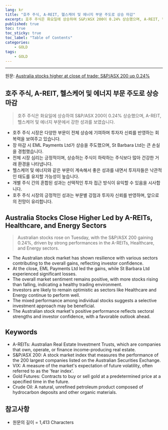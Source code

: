 ```yaml
---
lang: kr
title: "호주 주식, A-REIT, 헬스케어 및 에너지 부문 주도로 상승 마감"
excerpt: 호주 주식은 화요일에 상승하여 S&P/ASX 200이 0.24% 상승했으며, A-REIT, 헬스케어 및 에너지 부문에서 강한 성과를 보였습니다.
published: true
toc: true
toc_sticky: true
toc_label: "Table of Contents"
categories:
    - GOLD
tags:
    - GOLD
---
```


---

  원문: [Australia stocks higher at close of trade; S&P/ASX 200 up 0.24%](https://www.investing.com/news/stock-market-news/australia-stocks-higher-at-close-of-trade-spasx-200-up-024-3787872)

## 호주 주식, A-REIT, 헬스케어 및 에너지 부문 주도로 상승 마감

> 호주 주식은 화요일에 상승하여 S&P/ASX 200이 0.24% 상승했으며, A-REIT, 헬스케어 및 에너지 부문에서 강한 성과를 보였습니다.


- 호주 주식 시장은 다양한 부문이 전체 상승에 기여하며 투자자 신뢰를 반영하는 회복력을 보여주고 있습니다.
- 장 마감 시 EML Payments Ltd가 상승을 주도했으며, St Barbara Ltd는 큰 손실을 경험했습니다.
- 전체 시장 심리는 긍정적이며, 상승하는 주식이 하락하는 주식보다 많아 건강한 거래 환경을 나타냅니다.
- 헬스케어 및 에너지와 같은 부문이 계속해서 좋은 성과를 내면서 투자자들은 낙관적인 태도를 유지할 가능성이 높습니다.
- 개별 주식 간의 혼합된 성과는 선택적인 투자 접근 방식이 유익할 수 있음을 시사합니다.
- 호주 주식 시장의 긍정적인 성과는 부문별 강점과 투자자 신뢰를 반영하며, 앞으로의 전망이 유리합니다.

## Australia Stocks Close Higher Led by A-REITs, Healthcare, and Energy Sectors

> Australian stocks rose on Tuesday, with the S&P/ASX 200 gaining 0.24%, driven by strong performances in the A-REITs, Healthcare, and Energy sectors.


- The Australian stock market has shown resilience with various sectors contributing to the overall gains, reflecting investor confidence.
- At the close, EML Payments Ltd led the gains, while St Barbara Ltd experienced significant losses.
- The overall market sentiment remains positive, with more stocks rising than falling, indicating a healthy trading environment.
- Investors are likely to remain optimistic as sectors like Healthcare and Energy continue to perform well.
- The mixed performance among individual stocks suggests a selective investment approach may be beneficial.
- The Australian stock market's positive performance reflects sectoral strengths and investor confidence, with a favorable outlook ahead.

## Keywords

- A-REITs: Australian Real Estate Investment Trusts, which are companies that own, operate, or finance income-producing real estate.
- S&P/ASX 200: A stock market index that measures the performance of the 200 largest companies listed on the Australian Securities Exchange.
- VIX: A measure of the market's expectation of future volatility, often referred to as the 'fear index'.
- Gold Futures: Contracts to buy or sell gold at a predetermined price at a specified time in the future.
- Crude Oil: A natural, unrefined petroleum product composed of hydrocarbon deposits and other organic materials.

## 참고사항

- 원문의 길이 = 1,413 Characters

